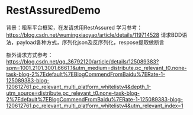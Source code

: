 # RestAssuredDemo
背景：租车平台框架，在发请求用RestAssured
学习参考：https://blog.csdn.net/wumingxiaoyao/article/details/119714528
请求BDD语法，payload各种方式，序列化json及反序列化，respose提取做断言

额外请求方式参考：https://blog.csdn.net/qq_36792120/article/details/125089383?spm=1001.2101.3001.6661.1&utm_medium=distribute.pc_relevant_t0.none-task-blog-2%7Edefault%7EBlogCommendFromBaidu%7ERate-1-125089383-blog-120612761.pc_relevant_multi_platform_whitelistv4&depth_1-utm_source=distribute.pc_relevant_t0.none-task-blog-2%7Edefault%7EBlogCommendFromBaidu%7ERate-1-125089383-blog-120612761.pc_relevant_multi_platform_whitelistv4&utm_relevant_index=1